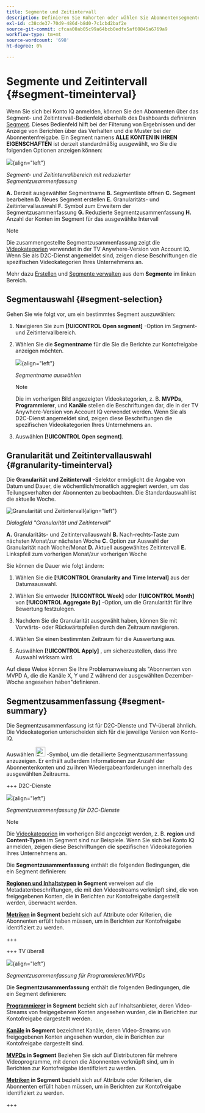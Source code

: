 ```yaml
---
title: Segmente und Zeitintervall
description: Definieren Sie Kohorten oder wählen Sie Abonnentensegmente aus, um die Möglichkeiten zur Kontofreigabe und die Muster Ihrer Kanal-Viewer für die Verwendung grafischer Tools und Berichte in Konto IQ zu messen.
exl-id: c38cde37-70d9-486d-b8d0-7c1cbd2baf2e
source-git-commit: cfcaa00ab05c99a64bcb0edfe5af60845a6769a9
workflow-type: tm+mt
source-wordcount: '698'
ht-degree: 0%

---
```



# Segmente und Zeitintervall {#segment-timeinterval}

Wenn Sie sich bei Konto IQ anmelden, können Sie den Abonnenten über das Segment- und Zeitintervall-Bedienfeld oberhalb des Dashboards definieren [Segment](product-concepts.md#segmet-def). Dieses Bedienfeld hilft bei der Filterung von Ergebnissen und der Anzeige von Berichten über das Verhalten und die Muster bei der Abonnentenfreigabe. Ein Segment namens **ALLE KONTEN IN IHREN EIGENSCHAFTEN** ist derzeit standardmäßig ausgewählt, wo Sie die folgenden Optionen anzeigen können:

![](assets/new-segment-selector-collapsed.png){align="left"}

*Segment- und Zeitintervallbereich mit reduzierter Segmentzusammenfassung*

**A.** Derzeit ausgewählter Segmentname **B.** Segmentliste öffnen **C.** Segment bearbeiten **D.** Neues Segment erstellen **E.** Granularitäts- und Zeitintervallauswahl **F.** Symbol zum Erweitern der Segmentzusammenfassung **G.** Reduzierte Segmentzusammenfassung **H.** Anzahl der Konten im Segment für das ausgewählte Intervall

>[!NOTE]
>
> Die zusammengestellte Segmentzusammenfassung zeigt die [Videokategorien](product-concepts.md#video-category-def) verwendet in der TV Anywhere-Version von Account IQ. Wenn Sie als D2C-Dienst angemeldet sind, zeigen diese Beschriftungen die spezifischen Videokategorien Ihres Unternehmens an.

Mehr dazu [Erstellen](work-with-segments.md#create-new-segment) und [Segmente verwalten](work-with-segments.md#manage-segment) aus dem **Segmente** im linken Bereich.

## Segmentauswahl {#segment-selection}

Gehen Sie wie folgt vor, um ein bestimmtes Segment auszuwählen:

1. Navigieren Sie zum **[!UICONTROL Open segment]** -Option im Segment- und Zeitintervallbereich.
1. Wählen Sie die **Segmentname** für die Sie die Berichte zur Kontofreigabe anzeigen möchten.

   ![](assets/open-segment.png){align="left"}

   *Segmentname auswählen*

   >[!NOTE]
   >
   > Die im vorherigen Bild angezeigten Videokategorien, z. B. **MVPDs**, **Programmierer**, und **Kanäle** stellen die Beschriftungen dar, die in der TV Anywhere-Version von Account IQ verwendet werden. Wenn Sie als D2C-Dienst angemeldet sind, zeigen diese Beschriftungen die spezifischen Videokategorien Ihres Unternehmens an.

1. Auswählen **[!UICONTROL Open segment]**.


## Granularität und Zeitintervallauswahl {#granularity-timeinterval}

Die **Granularität und Zeitintervall** -Selektor ermöglicht die Angabe von Datum und Dauer, die wöchentlich/monatlich aggregiert werden, um das Teilungsverhalten der Abonnenten zu beobachten. Die Standardauswahl ist die aktuelle Woche.

![Granularität und Zeitintervall](assets/granularity-timeinterval-weekwise.png){align="left"}

*Dialogfeld &quot;Granularität und Zeitintervall&quot;*

**A.** Granularitäts- und Zeitintervallauswahl **B.** Nach-rechts-Taste zum nächsten Monat/zur nächsten Woche **C.** Option zur Auswahl der Granularität nach Woche/Monat **D.** Aktuell ausgewähltes Zeitintervall **E.** Linkspfeil zum vorherigen Monat/zur vorherigen Woche

Sie können die Dauer wie folgt ändern:

1. Wählen Sie die **[!UICONTROL Granularity and Time Interval]** aus der Datumsauswahl.

1. Wählen Sie entweder **[!UICONTROL Week]** oder **[!UICONTROL Month]** von **[!UICONTROL Aggregate By]** -Option, um die Granularität für Ihre Bewertung festzulegen.

1. Nachdem Sie die Granularität ausgewählt haben, können Sie mit Vorwärts- oder Rückwärtspfeilen durch den Zeitraum navigieren.

1. Wählen Sie einen bestimmten Zeitraum für die Auswertung aus.

1. Auswählen **[!UICONTROL Apply]** , um sicherzustellen, dass Ihre Auswahl wirksam wird.

Auf diese Weise können Sie Ihre Problemanweisung als &quot;Abonnenten von MVPD A, die die Kanäle X, Y und Z während der ausgewählten Dezember-Woche angesehen haben&quot;definieren.

## Segmentzusammenfassung {#segment-summary}

Die Segmentzusammenfassung ist für D2C-Dienste und TV-überall ähnlich. Die Videokategorien unterscheiden sich für die jeweilige Version von Konto-IQ.

Auswählen <img alt= "Segmentzusammenfassung erweitern" src="./assets/expand-segment-summary.svg" width="25"> -Symbol, um die detaillierte Segmentzusammenfassung anzuzeigen. Er enthält außerdem Informationen zur Anzahl der Abonnentenkonten und zu ihren Wiedergabeanforderungen innerhalb des ausgewählten Zeitraums.

+++ D2C-Dienste

![](assets/segment-panel-d2c.png){align="left"}

*Segmentzusammenfassung für D2C-Dienste*

>[!NOTE]
>
>Die [Videokategorien](product-concepts.md#video-category-def) im vorherigen Bild angezeigt werden, z. B. **region** und **Content-Typen** im Segment sind nur Beispiele. Wenn Sie sich bei Konto IQ anmelden, zeigen diese Beschriftungen die spezifischen Videokategorien Ihres Unternehmens an.

Die **Segmentzusammenfassung** enthält die folgenden Bedingungen, die ein Segment definieren:

**[Regionen und Inhaltstypen](product-concepts.md#video-category-def) in Segment** verweisen auf die Metadatenbeschriftungen, die mit den Videostreams verknüpft sind, die von freigegebenen Konten, die in Berichten zur Kontofreigabe dargestellt werden, überwacht werden.

**[Metriken](product-concepts.md#metric) in Segment** bezieht sich auf Attribute oder Kriterien, die Abonnenten erfüllt haben müssen, um in Berichten zur Kontofreigabe identifiziert zu werden.

+++

+++ TV überall

![](assets/segment-panel-programmers-mvpd.png){align="left"}

*Segmentzusammenfassung für Programmierer/MVPDs*

Die **Segmentzusammenfassung** enthält die folgenden Bedingungen, die ein Segment definieren:

**[Programmierer](product-concepts.md#programmer-def) in Segment**  bezieht sich auf Inhaltsanbieter, deren Video-Streams von freigegebenen Konten angesehen wurden, die in Berichten zur Kontofreigabe dargestellt werden.

**[Kanäle](product-concepts.md#channel-def) in Segment** bezeichnet Kanäle, deren Video-Streams von freigegebenen Konten angesehen wurden, die in Berichten zur Kontofreigabe dargestellt sind.

**[MVPDs](product-concepts.md#mvpd-def) in Segment** Beziehen Sie sich auf Distributoren für mehrere Videoprogramme, mit denen die Abonnenten verknüpft sind, um in Berichten zur Kontofreigabe identifiziert zu werden.

**[Metriken](product-concepts.md#metric) in Segment** bezieht sich auf Attribute oder Kriterien, die Abonnenten erfüllt haben müssen, um in Berichten zur Kontofreigabe identifiziert zu werden.

+++
